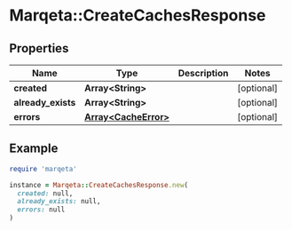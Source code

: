 # Marqeta::CreateCachesResponse

## Properties

| Name | Type | Description | Notes |
| ---- | ---- | ----------- | ----- |
| **created** | **Array&lt;String&gt;** |  | [optional] |
| **already_exists** | **Array&lt;String&gt;** |  | [optional] |
| **errors** | [**Array&lt;CacheError&gt;**](CacheError.md) |  | [optional] |

## Example

```ruby
require 'marqeta'

instance = Marqeta::CreateCachesResponse.new(
  created: null,
  already_exists: null,
  errors: null
)
```

